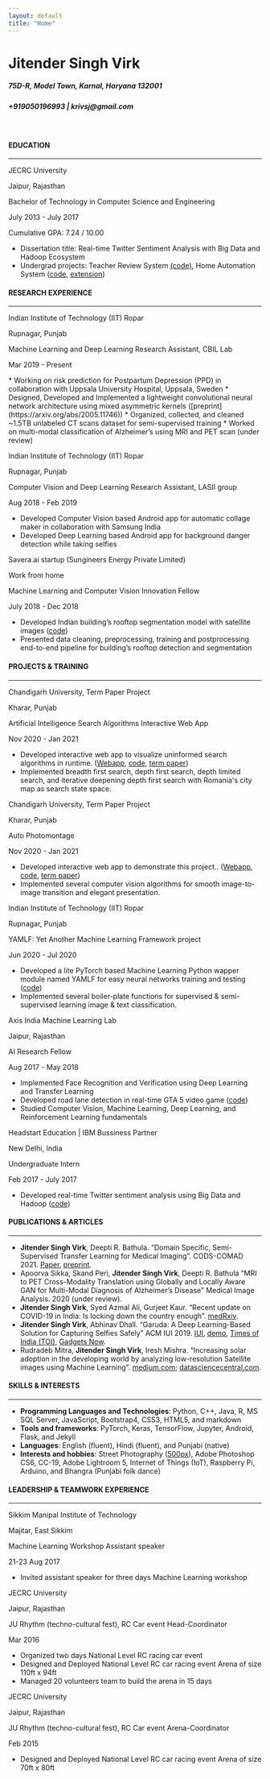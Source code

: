 ```yaml
---
layout: default
title: "Home"
---
```


<h1 class="text-center"> <b>Jitender Singh Virk</b> </h1>
<h5 class="text-center text-muted">75D-R, Model Town, Karnal, Haryana 132001</h5>
<h5 class="text-center text-muted">+919050196993 | krivsj@gmail.com</h5>
<br>
<h4 class="text-center mb-0"> <b>EDUCATION</b> </h4>
<hr class="cussepa">

<!-- <div id="textbox">
  <p class="alignleft font-weight-bold mb-0">Chandigarh University</p>
  <p class="alignright mb-0">Kharar, Punjab</p>
</div>
<div style="clear: both;"></div>
<div id="textbox">
  <p class="alignleft font-italic mb-0">Master of Engineering in Computer Science Engineering With Specialization in Artificial Intelligence & Machine Learning</p>
  <p class="alignright mb-0">Expected Jun 2022</p>
</div>
<div style="clear: both;"></div>
<br> -->

<div id="textbox">
  <p class="alignleft font-weight-bold mb-0">JECRC University</p>
  <p class="alignright mb-0">Jaipur, Rajasthan</p>
</div>
<div style="clear: both;"></div>
<div id="textbox">
  <p class="alignleft font-italic mb-0">Bachelor of Technology in Computer Science and Engineering</p>
  <p class="alignright mb-0">July 2013 - July 2017</p>
</div>
<div style="clear: both;"></div>

Cumulative GPA: 7.24 / 10.00
* Dissertation title: Real-time Twitter Sentiment Analysis with Big Data and Hadoop Ecosystem
* Undergrad projects: Teacher Review System [(code)](https://github.com/VirkSaab/Teacher-Review-System), Home
Automation System ([code](https://github.com/VirkSaab/Home-Automation), [extension](https://github.com/VirkSaab/Car-Parking-Alarm-System))


<!-- <h4 class="text-center mb-0"> <b>RESEARCH INTERESTS</b></h4>
<hr class="cussepa"> -->


<h4 class="text-center mb-0"> <b>RESEARCH EXPERIENCE</b></h4>
<hr class="cussepa">
<div id="textbox">
  <p class="alignleft font-weight-bold mb-0">Indian Institute of Technology (IIT) Ropar</p>
  <p class="alignright mb-0">Rupnagar, Punjab</p>
</div>
<div style="clear: both;"></div>
<div id="textbox">
  <p class="alignleft font-italic mb-0">Machine Learning and Deep Learning Research Assistant, CBIL Lab</p>
  <p class="alignright mb-0">Mar 2019 - Present</p>
</div>
<div style="clear: both;"></div>
* Working on risk prediction for Postpartum Depression (PPD) in collaboration with Uppsala University Hospital, Uppsala, Sweden
* Designed, Developed and Implemented a lightweight convolutional neural network architecture using mixed asymmetric kernels ([preprint](https://arxiv.org/abs/2005.11746))
* Organized, collected, and cleaned ~1.5TB unlabeled CT scans dataset for semi-supervised
training
* Worked on multi-modal classification of Alzheimer’s using MRI and PET scan (under review)


<div id="textbox">
  <p class="alignleft font-weight-bold mb-0">Indian Institute of Technology (IIT) Ropar</p>
  <p class="alignright mb-0">Rupnagar, Punjab</p>
</div>
<div style="clear: both;"></div>
<div id="textbox">
  <p class="alignleft font-italic mb-0">Computer Vision and Deep Learning Research Assistant, LASII group</p>
  <p class="alignright mb-0">Aug 2018 - Feb 2019</p>
</div>
<div style="clear: both;"></div>

* Developed Computer Vision based Android app for automatic collage maker in collaboration with
Samsung India
* Developed Deep Learning based Android app for background danger detection while taking selfies


<div id="textbox">
  <p class="alignleft font-weight-bold mb-0">Savera.ai startup (Sungineers Energy Private Limited)</p>
  <p class="alignright mb-0">Work from home</p>
</div>
<div style="clear: both;"></div>
<div id="textbox">
  <p class="alignleft font-italic mb-0">Machine Learning and Computer Vision Innovation Fellow</p>
  <p class="alignright mb-0">July 2018 - Dec 2018</p>
</div>
<div style="clear: both;"></div>

* Developed Indian building’s rooftop segmentation model with satellite images ([code](https://github.com/SaveraLLC/Indian-rooftops-detection))
* Presented data cleaning, preprocessing, training and postprocessing end-to-end pipeline for
building’s rooftop detection and segmentation

<h4 class="text-center mb-0"> <b>PROJECTS & TRAINING</b></h4>
<hr class="cussepa">


<div id="textbox">
  <p class="alignleft font-weight-bold mb-0">Chandigarh University, Term Paper Project</p>
  <p class="alignright mb-0">Kharar, Punjab</p>
</div>
<div style="clear: both;"></div>
<div id="textbox">
  <p class="alignleft font-italic mb-0">Artificial Intelligence Search Algorithms Interactive Web App</p>
  <p class="alignright mb-0">Nov 2020 - Jan 2021</p>
</div>
<div style="clear: both;"></div>

* Developed interactive web app to visualize uninformed search algorithms in runtime. ([Webapp](http://aiuninformedsearchalgos.pythonanywhere.com/), [code](https://github.com/VirkSaab/ai_uninformed_search_algorithms_interactive_webapp), [term paper](https://cumailin-my.sharepoint.com/:b:/g/personal/20mai1035_cuchd_in/EUtqdWoxHrxLowAyAK0R1A0B3Np1bmTvT9QNkFhunJfmXg?e=KiDalN))
* Implemented breadth first search, depth first search, depth limited search, and iterative deepening depth first search with Romania's city map as search state space.

<div id="textbox">
  <p class="alignleft font-weight-bold mb-0">Chandigarh University, Term Paper Project</p>
  <p class="alignright mb-0">Kharar, Punjab</p>
</div>
<div style="clear: both;"></div>
<div id="textbox">
  <p class="alignleft font-italic mb-0">Auto Photomontage</p>
  <p class="alignright mb-0">Nov 2020 - Jan 2021</p>
</div>
<div style="clear: both;"></div>

* Developed interactive web app to demonstrate this project.. ([Webapp](http://jsvirk47.pythonanywhere.com), [code](https://github.com/VirkSaab/auto_photo_montage_webapp), [term paper](https://cumailin-my.sharepoint.com/:b:/g/personal/20mai1035_cuchd_in/EW2JuFrf7o1AjjZFFbV2gD0BbAdSZrjTIPBP8h4fvoReDw?e=bEIqyv))
* Implemented several computer vision algorithms for smooth image-to-image transition and elegant presentation.

<div id="textbox">
  <p class="alignleft font-weight-bold mb-0">Indian Institute of Technology (IIT) Ropar</p>
  <p class="alignright mb-0">Rupnagar, Punjab</p>
</div>
<div style="clear: both;"></div>
<div id="textbox">
  <p class="alignleft font-italic mb-0">YAMLF: Yet Another Machine Learning Framework project</p>
  <p class="alignright mb-0">Jun 2020 - Jul 2020</p>
</div>
<div style="clear: both;"></div>

* Developed a lite PyTorch based Machine Learning Python wapper module named YAMLF for easy neural
networks training and testing ([code](https://github.com/VirkSaab/YAMLF))
* Implemented several boiler-plate functions for supervised & semi-supervised learning image & text classification.

<div id="textbox">
  <p class="alignleft font-weight-bold mb-0">Axis India Machine Learning Lab</p>
  <p class="alignright mb-0">Jaipur, Rajasthan</p>
</div>
<div style="clear: both;"></div>
<div id="textbox">
  <p class="alignleft font-italic mb-0">AI Research Fellow</p>
  <p class="alignright mb-0">Aug 2017 - May 2018</p>
</div>
<div style="clear: both;"></div>

* Implemented Face Recognition and Verification using Deep Learning and Transfer Learning
* Developed road lane detection in real-time GTA 5 video game ([code](https://github.com/VirkSaab/Lane-detection-in-GTA-5-Video-Game))
* Studied Computer Vision, Machine Learning, Deep Learning, and Reinforcement Learning
fundamentals


<div id="textbox">
  <p class="alignleft font-weight-bold mb-0">Headstart Education | IBM Bussiness Partner</p>
  <p class="alignright mb-0">New Delhi, India</p>
</div>
<div style="clear: both;"></div>
<div id="textbox">
  <p class="alignleft font-italic mb-0">Undergraduate Intern</p>
  <p class="alignright mb-0">Feb 2017 - July 2017</p>
</div>
<div style="clear: both;"></div>

* Developed real-time Twitter sentiment analysis using Big Data and Hadoop ([code](https://github.com/VirkSaab/Twitter-Sentiment-Analysis))


<h4 class="text-center mb-0"> <b>PUBLICATIONS & ARTICLES</b> </h4>
<hr class="cussepa">

* **Jitender Singh Virk**, Deepti R. Bathula. “Domain Specific, Semi-Supervised Transfer
Learning for Medical Imaging”. CODS-COMAD 2021. [Paper](https://dl.acm.org/doi/10.1145/3430984.3431022), [preprint](https://arxiv.org/abs/2005.11746).
* Apoorva Sikka, Skand Peri, **Jitender Singh Virk**, Deepti R. Bathula “MRI to PET Cross-Modality Translation using Globally and Locally Aware GAN for Multi-Modal Diagnosis of Alzheimer’s Disease” Medical Image Analysis. 2020 (under review).
* **Jitender Singh Virk**, Syed Azmal Ali, Gurjeet Kaur. “Recent update on COVID-19 in India: Is
locking down the country enough”. [medRxiv](https://doi.org/10.1101/2020.04.06.20053124).
* **Jitender Singh Virk**, Abhinav Dhall. “Garuda: A Deep Learning-Based Solution for Capturing
Selfies Safely” ACM IUI 2019. [IUI](https://doi.org/10.1145/3308557.3308669), [demo](https://sites.google.com/iitrpr.ac.in/garuda), [Times of India (TOI)](https://timesofindia.indiatimes.com/city/chandigarh/application-to-prevent-selfie-deaths/articleshow/66563387.cms),
[Gadgets Now](https://www.gadgetsnow.com/tech-news/iit-ropar-develops-app-to-prevent-selfie-deaths/articleshow/66565825.cms).
* Rudradeb Mitra, **Jitender Singh Virk**, Iresh Mishra. “Increasing solar adoption in the
developing world by analyzing low-resolution Satellite images using Machine Learning”.
[medium.com](https://medium.com/savera-ai/using-machine-learning-semantic-segmentation-to-identify-rooftops-in-low-resolution-satellite-54a900137e10); [datasciencecentral.com](https://www.datasciencecentral.com/profiles/blogs/using-semantic-segmentation-to-identify-rooftops-in-low).


<h4 class="text-center mb-0"> <b>SKILLS & INTERESTS</b> </h4>
<hr class="cussepa">

* **Programming Languages and Technologies**: Python, C++, Java, R, MS SQL Server, JavaScript, Bootstrap4, CSS3, HTML5, and markdown
* **Tools and frameworks**: PyTorch, Keras, TensorFlow, Jupyter, Android, Flask, and Jekyll
* **Languages**: English (fluent), Hindi (fluent), and Punjabi (native)
* **Interests and hobbies**: Street Photography ([500px](https://500px.com/krivsj)), Adobe Photoshop CS6, CC-19, Adobe Lightroom 5, Internet of Things
(IoT), Raspberry Pi, Arduino, and Bhangra (Punjabi folk dance)


<h4 class="text-center mb-0"> <b>LEADERSHIP & TEAMWORK EXPERIENCE</b> </h4>
<hr class="cussepa">
<div id="textbox">
  <p class="alignleft font-weight-bold mb-0">Sikkim Manipal Institute of Technology</p>
  <p class="alignright mb-0">Majitar, East Sikkim</p>
</div>
<div style="clear: both;"></div>
<div id="textbox">
  <p class="alignleft font-italic mb-0">Machine Learning Workshop Assistant speaker</p>
  <p class="alignright mb-0">21-23 Aug 2017</p>
</div>
<div style="clear: both;"></div>

* Invited assistant speaker for three days Machine Learning workshop


<div id="textbox">
  <p class="alignleft font-weight-bold mb-0">JECRC University</p>
  <p class="alignright mb-0">Jaipur, Rajasthan</p>
</div>
<div style="clear: both;"></div>
<div id="textbox">
  <p class="alignleft font-italic mb-0">JU Rhythm (techno-cultural fest), RC Car event Head-Coordinator</p>
  <p class="alignright mb-0">Mar 2016</p>
</div>
<div style="clear: both;"></div>

* Organized two days National Level RC racing car event
* Designed and Deployed National Level RC car racing event Arena of size 110ft x 94ft
* Managed 20 volunteers team to build the arena in 15 days


<div id="textbox">
  <p class="alignleft font-weight-bold mb-0">JECRC University</p>
  <p class="alignright mb-0">Jaipur, Rajasthan</p>
</div>
<div style="clear: both;"></div>
<div id="textbox">
  <p class="alignleft font-italic mb-0">JU Rhythm (techno-cultural fest), RC Car event Arena-Coordinator</p>
  <p class="alignright mb-0">Feb 2015</p>
</div>
<div style="clear: both;"></div>

* Designed and Deployed National Level RC car racing event Arena of size 70ft x 80ft























<!-- ### **Jitender Singh Virk**
      Deep Learning Project Assistant
      Indian Institute of Technology Ropar, Punjab - 140001
      Contact Number: +919050196993
      Email ID: jitendersinghvirk47@gmail.com

---

**EDUCATION**

Bachelor of Technology in Computer Science and Engineering (2013 - 2017)  
CGPA - 7.24/10 (First class 'distinction')  
JECRC University, Jaipur, Rajasthan, India - 303905

---
**Major Project  (15 May 2019 to present): “YAMLF - Yet Another Machine Learning Framework”**  
YAMLF is a PyTorch based light-weight Supervised and Semi-Supervised Machine Learning model training and evaluation Python 3 module. It provides helper functions and classes for easy management of the training procedure. It provides the fundamental tools that we write again and again for every model training like training loop, evaluation, setting schedulers, recording loss and metrics, etc. This module sits inbetween PyTorch's flexible but long code process and Keras' high-level api. It's as flexible as PyTorch but eliminates the code redundancy. There are 5 steps to train a model - set hyperparameters, make dataset class, create dataloaders, make model, and train. Each step is replaceable with plain PyTorch. [Code](https://github.com/VirkSaab/YAMLF)

**Major Project  (5 October 2018 to 22 January 2019): “GARUDA - An Android app for danger detection in the background while taking selfies”**  
This app can alert the user by detecting the level of the danger in the background while capturing selfies. It is based on a custom deep Convolutional Neural Network (CNN). The prediction is performed as a 5 class classification problem with classes representing a different level of danger. Face detection and device orientation information are also used for robustness and lesser battery consumption. The dataset used for training and evaluation consists of a total of 22019 images collected using web scraping. Most of the images are selfies. We manually assigned a label out of 5 categories to each image.  
News links: [Time of India](https://timesofindia.indiatimes.com/city/chandigarh/application-to-prevent-selfie-deaths/articleshow/66563387.cms),
[Gadgets now](https://www.gadgetsnow.com/tech-news/iit-ropar-develops-app-to-prevent-selfie-deaths/articleshow/66565825.cms),
[BBC Telugu Click](https://www.youtube.com/watch?v=Wpn933W0yOI&feature=youtu.be&t=245), [BBC Click Tamil](https://www.youtube.com/watch?v=DJub5OCKC8g&feature=youtu.be&t=195).  

**Major Project  (17 August 2018 to 15 January 2019): “Automatic Collage Maker Android App”**  
It includes an automatic collage making process of given images using a Computer Vision saliency detection algorithm as a backbone. Saliency algorithm is used to detect the salient region of an image. An energy minimization algorithm is used to position similar colour range images closer to each other so that the transition between images look smoother. The resultant collage also contains the metadata of each image, which can be used to backtrack to the original images just by touch/click on the resultant collage image.

**Major Project  (13 July 2018 to 30 December 2018): “Indian building’s rooftop detection from satellite images”**  
This work is a part of the Savera.ai’s instant rooftop mapping for the solar panel installation project. India’s satellite map resolution is less detailed, which makes rooftops’ detection harder. It includes detection of roofs from the low-resolution satellite view of Google Maps, Image Segmentation using deep neural network based on U-Net architecture, TensorFlow, and Python 3.5. The dataset used in this project belongs to the Savera.ai team. [Code](https://github.com/SaveraLLC/Indian-rooftops-detection)

**Minor Project  (30 March, 2018 to 15 May, 2018): “Road Lane detection in real-time GTA 5 Video Game”**  
This project runs on windows only due to the GTA 5 Game. It includes real-time lane detection while driving a car in the game. It uses Computer Vision on low resolution images obtained by screen grabbing script to detect the color of the lanes and postprocessing like thresholding, dilation, etc. to improve the results. [Code](https://github.com/VirkSaab/Lane-detection-in-GTA-5-Video-Game)

**Minor Project  (15 February, 2018 to 20 March, 2018): “Face Recognition and Verification using Deep Learning and Transfer Learning”**  
This project includes LFW dataset for evaluation, image face alignment preprocessing with Joint Face Detection and Alignment using Multi-Task Cascaded Convolutional Networks(MTCNN), pretrained FaceNet(with Inception ResNet v1 model), Tensorflow-gpu with Python 3 on Ubuntu 16.04.  

**Major Project  (1 February 2017 to 11 April 2017): “Sentiment analysis on twitter data using Apache Pig, MapReduce, HDFS, Apache Flume and AFINN Dictionary”**  
Sentiment analysis is extremely useful in social media monitoring as it allows to gain an overview of the wider public opinion behind certain topics. First, Twitter data was pulled using Apache Flume with the help of Twitter streaming API to HDFS sink. Further, Apache Pig was used to load data for analysis. AFINN Dictionary was used for connotating words used in tweets and rate them as positive or negative. Finally, tweets were labelled as positive or negative according to AFINN Dictionary word rating. [Code](https://github.com/VirkSaab/Twitter-Sentiment-Analysis)

**Major Project  (25 October 2016 to 15 December 2016): “Teacher Review System”**  
The Objective of this project is to rate a teacher corresponding to his/her teaching techniques in lectures on a scale of less interesting to highly interesting. We used Support Vector Classifier (Machine Learning algorithm) to classify face expression images, Template Matching and Face Detection (Computer vision algorithms), and Mel-frequency Cepstral Coefficient (MFCC) features (Automatic Speech Recognition algorithm) extracted from teacher’s speech. [Code](https://github.com/VirkSaab/Teacher-Review-System)

**Minor Project  (1 March 2016 to 20 May 2016): “Home Automation System”**  
Hardware includes Arduino Uno R3 Microcontroller, five sensors (light, motion, temperature, gas, and sound), buzzer, LED lights, crystal display and Software include Arduino IDE 1.6.8 and C programming language. Home automation is a residential extension of building automation and involves the control of lights, temperature sensing, appliances, and security. Security sensors such as motion detector and gas sensor interact with buzzer and LED. The display unit provides temperature information and special messages. [Code](https://github.com/VirkSaab/Home-Automation), [extension](https://github.com/VirkSaab/Car-Parking-Alarm-System)

---
**PUBLICATIONS**
* **Jitender Singh Virk**, Deepti R. Bathula “Domain Specific, Semi-Supervised Transfer Learning for Medical Imaging” [arXiv](https://arxiv.org/abs/2005.11746).
* **Jitender Singh Virk**, Syed Azmal Ali, Gurjeet Kaur “Recent update on COVID-19 in India: Is locking down the country enough” [medRxiv](https://doi.org/10.1101/2020.04.06.20053124), [pdf](https://drive.google.com/file/d/1SC06_Yf8E_A2CYm5oOBTXjCBQnjCF2uP/view?usp=sharing).
* **Jitender Singh Virk**, Abhinav Dhall “Garuda: A Deep Learning-Based Solution for Capturing Selfies Safely” ACM IUI 2019.
[Paper Link](https://dl.acm.org/citation.cfm?id=3308669), [demo](https://sites.google.com/iitrpr.ac.in/garuda).
* Rudradeb Mitra, **Jitender Singh Virk** “Increasing Solar adoption in the developing world by analyzing low-resolution Satellite images using Machine Learning.”
[medium.com](https://medium.com/savera-ai/using-machine-learning-semantic-segmentation-to-identify-rooftops-in-low-resolution-satellite-54a900137e10),
[datasciencecentral.com](https://www.datasciencecentral.com/profiles/blogs/using-semantic-segmentation-to-identify-rooftops-in-low)

---
**ACADEMIC AWARDS / SCHOLARSHIPS**

* Appreciated as Best RC Car arena designer from 2013-2016 in JU-Rhythm 2016 National Level Techno-Cultural Fest by Director of JECRC University.
* Received 3rd prize in a group dance, an event of JU-Rhythm 2015 National Level Techno-Cultural Fest, JECRC University.
* Awarded 1st prize in scholarship exam held by PREEYA Pariwar in high school, 2011.
* Awarded National Certificate in Modular Employable Skills, Govt. of India, 25 May 2010.

---
**WORK EXPERIENCE**  
* Biomedical Deep Learning Project Assistant, Indian Institute of Technology Ropar, Rupnagar, Punjab, India.  
Duration: 1 March 2019 to Present.
* Deep Learning and Computer Vision Research Assistant (RA), Indian Institute of Technology Ropar (IIT Ropar), Rupnagar, Punjab, India.  
Duration: 13 August 2018 to 17 February 2019.
* Deep Learning and Computer Vision Innovation Fellow,  Savera.ai, Work from home.
Duration: 13 July 2018 to 30 December 2018.
* Research Fellow, Axis India Machine Learning Lab, Jaipur, Rajasthan.  
Duration: 17 August 2017 to 24 January 2018.
* Invited as an assistant speaker for Machine Learning workshop at Sikkim Manipal Institute of Technology, Sikkim, India,
Duration: 21-23 August 2017W.
* Internship in “Big Data” from IBM CE HeadStar Technologies, New Delhi, India.
Duration: 1 February 2017 to 20 July 2017.

---

**RESPONSIBILITIES**

* Head Coordinator and Arena designer of RC Car event at JU-Rhythm 2016 National Level Techno-Cultural Fest, JECRC University.

* Coordinator and Arena designer of RC Car event at JU-Rhythm 2015 National Level Techno-Cultural Fest, JECRC University.

---
**SKILLS**

* Industry Knowledge and Work Areas
  * Deep Learning
  * Computer Vision
  * Machine learning
  * Natural Language Processing

* Programming Languages and Tools.
  * Python, R, C++, JAVA
  * Markdown, Bootstrap, CSS, and HTML5
  * Git, Jupyter
  * Android

* AI Frameworks
  * PyTorch
  * Keras
  * TensorFlow


---
**OTHER SKILLS**

* Photography [500px](https://500px.com/krivsj), [Instagram](https://www.instagram.com/jsvirk47/)
* Adobe Photoshop CS6, CC 2019
* Adobe Lightroom 5, Classic CC
* Internet of Things(IoT), Raspberry Pi, Arduino
* Bhangra(Punjabi folk dance)
* Languages English (fluent), Hindi (fluent), Punjabi (Mother Tongue).
* Efficient, organized, reliable, team player, fast learner, highly motivated, gets the job done on time. -->
